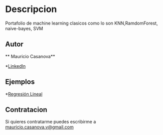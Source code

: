 # Descripcion

Portafolio de machine learning clasicos como lo son KNN,RamdomForest, naive-bayes, SVM

## Autor
** Mauricio Casanova**

*[LinkedIn](https://www.linkedin.com/in/mauricio-alexis-casanova-valdenegro-591173262/)

## Ejemplos
*[Regresión Lineal](https://github.com/mauricio-alexis-casanova-valdenegro/machine-learning-clasico/blob/main/supervisado/Regresion_lineal.ipynb)
## Contratacion

Si quieres contratarme puedes escribirme a mauricio.casanova.v@gmail.com
